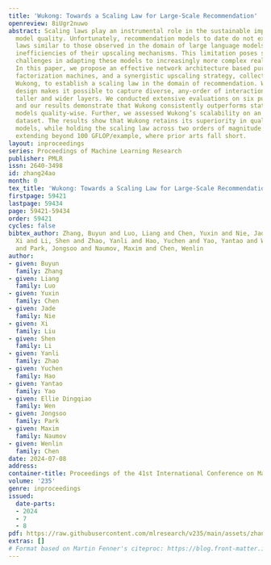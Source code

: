 ```yaml
---
title: 'Wukong: Towards a Scaling Law for Large-Scale Recommendation'
openreview: 8iUgr2nuwo
abstract: Scaling laws play an instrumental role in the sustainable improvement in
  model quality. Unfortunately, recommendation models to date do not exhibit such
  laws similar to those observed in the domain of large language models, due to the
  inefficiencies of their upscaling mechanisms. This limitation poses significant
  challenges in adapting these models to increasingly more complex real-world datasets.
  In this paper, we propose an effective network architecture based purely on stacked
  factorization machines, and a synergistic upscaling strategy, collectively dubbed
  Wukong, to establish a scaling law in the domain of recommendation. Wukong’s unique
  design makes it possible to capture diverse, any-order of interactions simply through
  taller and wider layers. We conducted extensive evaluations on six public datasets,
  and our results demonstrate that Wukong consistently outperforms state-of-the-art
  models quality-wise. Further, we assessed Wukong’s scalability on an internal, large-scale
  dataset. The results show that Wukong retains its superiority in quality over state-of-the-art
  models, while holding the scaling law across two orders of magnitude in model complexity,
  extending beyond 100 GFLOP/example, where prior arts fall short.
layout: inproceedings
series: Proceedings of Machine Learning Research
publisher: PMLR
issn: 2640-3498
id: zhang24ao
month: 0
tex_title: 'Wukong: Towards a Scaling Law for Large-Scale Recommendation'
firstpage: 59421
lastpage: 59434
page: 59421-59434
order: 59421
cycles: false
bibtex_author: Zhang, Buyun and Luo, Liang and Chen, Yuxin and Nie, Jade and Liu,
  Xi and Li, Shen and Zhao, Yanli and Hao, Yuchen and Yao, Yantao and Wen, Ellie Dingqiao
  and Park, Jongsoo and Naumov, Maxim and Chen, Wenlin
author:
- given: Buyun
  family: Zhang
- given: Liang
  family: Luo
- given: Yuxin
  family: Chen
- given: Jade
  family: Nie
- given: Xi
  family: Liu
- given: Shen
  family: Li
- given: Yanli
  family: Zhao
- given: Yuchen
  family: Hao
- given: Yantao
  family: Yao
- given: Ellie Dingqiao
  family: Wen
- given: Jongsoo
  family: Park
- given: Maxim
  family: Naumov
- given: Wenlin
  family: Chen
date: 2024-07-08
address:
container-title: Proceedings of the 41st International Conference on Machine Learning
volume: '235'
genre: inproceedings
issued:
  date-parts:
  - 2024
  - 7
  - 8
pdf: https://raw.githubusercontent.com/mlresearch/v235/main/assets/zhang24ao/zhang24ao.pdf
extras: []
# Format based on Martin Fenner's citeproc: https://blog.front-matter.io/posts/citeproc-yaml-for-bibliographies/
---
```

